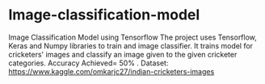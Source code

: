 # Image-classification-model
Image Classification Model using Tensorflow
The project uses Tensorflow, Keras and Numpy libraries to train and image classifier.
It trains model for cricketers' images and classify an image given to the given cricketer categories.
Accuracy Achieved= 50%
.
Dataset: https://www.kaggle.com/omkarjc27/indian-cricketers-images

